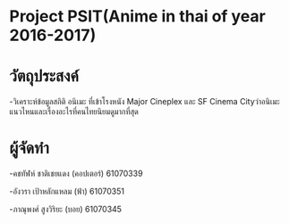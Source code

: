 # Project PSIT(Anime in thai of year 2016-2017)

# วัตถุประสงค์
-วิเคราะห์ข้อมูลสถิติ อนิเมะ ที่เข้าโรงหนัง Major Cineplex และ  SF Cinema Cityว่าอนิเมะแนวไหนและเรื่องอะไรที่คนไทยนิยมดูมากที่สุด

# ผู้จัดทำ
-คชทัฬห์ ชาติเชยแดง (คอปเตอร์) 61070339

-อังวรา  เป้าหลักแหลม (ฟ้า)     61070351

-ภาณุพงศ์ สูงวิริยะ (บอย) 61070345
